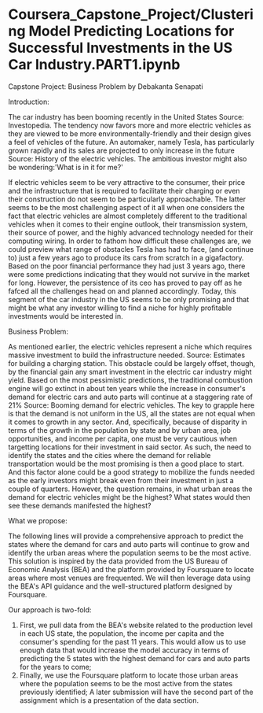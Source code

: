 # Coursera_Capstone_Project/Clustering Model Predicting Locations for Successful Investments in the US Car Industry.PART1.ipynb

Capstone Project: Business Problem
by Debakanta Senapati

Introduction:

The car industry has been booming recently in the United States Source: Investopedia. The tendency now favors more and more electric vehicles as they are viewed to be more environmentally-friendly and their design gives a feel of vehicles of the future. An automaker, namely Tesla, has particularly grown rapidly and its sales are projected to only increase in the future Source: History of the electric vehicles. The ambitious investor might also be wondering:'What is in it for me?'

If electric vehicles seem to be very attractive to the consumer, their price and the infrastructure that is required to facilitate their charging or even their construction do not seem to be particularly approachable. The latter seems to be the most challenging aspect of it all when one considers the fact that electric vehicles are almost completely different to the traditional vehicles when it comes to their engine outlook, their transmission system, their source of power, and the highly advanced technology needed for their computing wiring. In order to fathom how difficult these challenges are, we could preview what range of obstacles Tesla has had to face, (and continue to) just a few years ago to produce its cars from scratch in a gigafactory. Based on the poor financial performance they had just 3 years ago, there were some predictions indicating that they would not survive in the market for long. However, the persistence of its ceo has proved to pay off as he fafced all the challenges head on and planned accordingly. Today, this segment of the car industry in the US seems to be only promising and that might be what any investor willing to find a niche for highly profitable investments would be interested in.


Business Problem:

As mentioned earlier, the electric vehicles represent a niche which requires massive investment to build the infrastructure needed. Source: Estimates for building a charging station. This obstacle could be largely offset, though, by the financial gain any smart investment in the electric car industry might yield. Based on the most pessimistic predictions, the traditional combustion engine will go extinct in about ten years while the increase in consumer's demand for electric cars and auto parts will continue at a staggering rate of 21% Source: Booming demand for electric vehicles. The key to grapple here is that the demand is not uniform in the US, all the states are not equal when it comes to growth in any sector. And, specifically, because of disparity in terms of the growth in the population by state and by urban area, job opportunities, and income per capita, one must be very cautious when targetting locations for their investment in said sector. As such, the need to identify the states and the cities where the demand for reliable transportation would be the most promising is then a good place to start. And this factor alone could be a good strategy to mobilize the funds needed as the early investors might break even from their investment in just a couple of quarters. However, the question remains, in what urban areas the demand for electric vehicles might be the highest? What states would then see these demands manifested the highest?

What we propose:

The following lines will provide a comprehensive approach to predict the states where the demand for cars and auto parts will continue to grow and identify the urban areas where the population seems to be the most active. This solution is inspired by the data provided from the US Bureau of Economic Analysis (BEA) and the platform provided by Foursquare to locate areas where most venues are frequented. We will then leverage data using the BEA's API guidance and the well-structured platform designed by Foursquare.

Our approach is two-fold:

1. First, we pull data from the BEA's website related to the production level in each US state, the population, the income per capita and the consumer's spending for the past 11 years. This would allow us to use enough data that would increase the model accuracy in terms of predicting the 5 states with the highest demand for cars and auto parts for the years to come;
2. Finally, we use the Foursquare platform to locate those urban areas where the population seems to be the most active from the states previously identified;
A later submission will have the second part of the assignment which is a presentation of the data section.
